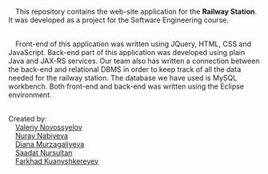 &emsp;This repository contains the web-site application for the <b>Railway Station</b>. It was developed as a project for the Software Engineering course.</br></br>

&emsp;Front-end of this application was written using JQuery, HTML, CSS and JavaScript. Back-end part of this application was developed using plain Java and JAX-RS services. Our team also has written a connection between the back-end and relational DBMS in order to keep track of all the data needed for the railway station. The database we have used is MySQL workbench. Both front-end and back-end was written using the Eclipse environment.</br></br>

Created by:</br>
&emsp;<a href='https://github.com/vallre'>Valeriy Novossyelov</a></br>
&emsp;<a href='https://github.com/nuraynab'>Nuray Nabiyeva</a></br>
&emsp;<a href='https://github.com/mdmur'>Diana Murzagaliyeva</a></br>
&emsp;<a href='https://github.com/nurSaadat'>Saadat Nursultan</a></br>
&emsp;<a href='https://github.com/Faranio'>Farkhad Kuanyshkereyev</a></br>
